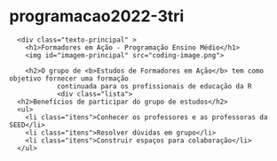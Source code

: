 # programacao2022-3tri

<!DOCTYPE html>
<html lang="pt" dir="ltr">
  <head>
    <meta charset="utf-8">
    <title>Nosso grupo</title>
    <link rel="stylesheet" href="style.css">
  </head>
  <body>

      <div class="texto-principal" >
        <h1>Formadores em Ação - Programação Ensino Médio</h1>
        <img id="imagem-principal" src="coding-image.png">

        <h2>O grupo de <b>Estudos de Formadores em Ação</b> tem como objetivo fornecer uma formação
                continuada para os profissionais de educação da R
                <div class="lista">
      <h2>Benefícios de participar do grupo de estudos</h2>
      <ul>
        <li class="itens">Conhecer os professores e as professoras da SEED</li>
        <li class="itens">Resolver dúvidas em grupo</li>
        <li class="itens">Construir espaços para colaboração</li>
      </ul>
  </div>
  
  </body>
</html>
